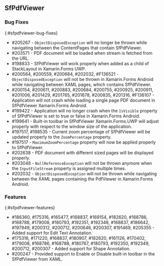 ## SfPdfViewer

### Bug Fixes
{:#sfpdfviewer-bug-fixes}

* \#205267 - `ObjectDisposedException` will no longer be thrown while navigating between the ContentPages that contain SfPdfViewer.
* \#203571 - PDF document will be loaded when stream is fetched from the URL. 
* \#198833 - SfPdfViewer will work properly when added as a child of StackLayout in Xamarin.Forms UWP. 
* \#200564, \#200559, \#200684, \#202032, \#F136521 - `ObjectDisposedException` will not be thrown in Xamarin.Forms Android while navigating between XAML pages, which contains SfPdfViewer. 
* \#200154, \#200611, \#200883, \#200684, \#200755, \#200925, \#200911, \#201006, \#201429, \#201765, \#201678, \#200835, \#201316, \#F136107 - Application will not crash while loading a single page PDF document in SfPdfViewer Xamarin.Forms Android. 
* \#199422 - Application will no longer crash when the `IsVisible` property of SfPdfViewer is set to true or false in Xamarin.Forms Android. 
* \#199641 - Built-in toolbar in SfPdfViewer Xamarin.Forms.UWP will adjust properly with respect to the window size of the application. 
* \#197517, \#198535 - Current zoom percentage of SfPdfViewer will be updated properly to the `ZoomPercentage` property. 
* \#197517 - `MaximumZoomPercentage` property will now be applied properly to SfPdfViewer. 
* \#202638 - PDF document with different sized pages will be displayed properly.
* \#203048 - `NullReferenceException` will not be thrown anymore when the `InputFileStream` property is assigned multiple times.
* \#202032 - `ObjectDisposedException` will not be thrown while navigating between the XAML pages containing the PdfViewer in Xamarin.Forms Android.

### Features
{:#sfpdfviewer-features}

* \#186360, \#175316, \#165477, \#168837, \#169154, \#182620, \#168786, \#168788, \#179008, \#180793, \#192351, \#192348, \#168837, \#186642, \#197949, \#200312, \#200712, \#200646, \#200307, \#191469, \#205355 - Added support for Edit Text Annotation. 
* \#175316, \#171220, \#168837, \#180907, \#182620, \#161126, \#170402, \#179008, \#168786, \#168788, \#180767, \#180793, \#192350, \#192349, \#200712, \#200307 - Added support for Shape Annotation.  
* \#200247 - Provided support to Enable or Disable built-in toolbar in the SfPdfViewer from XAML. 

